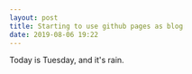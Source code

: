 ```yaml
---
layout: post
title: Starting to use github pages as blog
date: 2019-08-06 19:22
---
```


Today is Tuesday, and it's rain.
